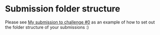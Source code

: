 # Submission folder structure

Please see [My submission to challenge #0](https://github.com/NCEES-discord/Weekly-Challenges/tree/master/%230%20-%20Inventory%20Management/submissions/Azurethi%230789) as an example of how to set out the folder structure of your submissions :)